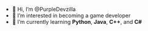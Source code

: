 - 👋 Hi, I’m @PurpleDevzilla
- 👀 I’m interested in becoming a game developer
- 🌱 I’m currently learning **Python**, **Java**, **C++**, and **C#**

<!---
PurpleDevzilla/PurpleDevzilla is a ✨ special ✨ repository because its `README.md` (this file) appears on your GitHub profile.
You can click the Preview link to take a look at your changes.
--->
